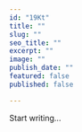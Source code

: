 ```yaml
---
id: "19Kt"
title: ""
slug: ""
seo_title: ""
excerpt: ""
image: ""
publish_date: ""
featured: false
published: false

---
```


Start writing...
